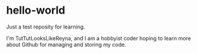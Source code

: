 # hello-world
Just a test reposity for learning.

I'm TutTutLooksLikeReyna, and I am a hobbyist coder hoping to learn more about Github for managing and storing my code.
